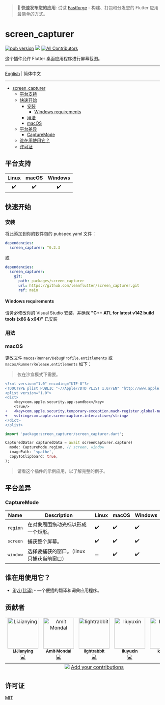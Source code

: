 
> **🚀 快速发布您的应用**: 试试 [Fastforge](https://fastforge.dev) - 构建、打包和分发您的 Flutter 应用最简单的方式。

# screen_capturer

[![pub version][pub-image]][pub-url] [![][discord-image]][discord-url] [![All Contributors][all-contributors-image]](#contributors)

[pub-image]: https://img.shields.io/pub/v/screen_capturer.svg
[pub-url]: https://pub.dev/packages/screen_capturer
[discord-image]: https://img.shields.io/discord/884679008049037342.svg
[discord-url]: https://discord.gg/zPa6EZ2jqb

[all-contributors-image]: https://img.shields.io/github/all-contributors/leanflutter/screen_capturer?color=ee8449

这个插件允许 Flutter 桌面应用程序进行屏幕截图。

---

[English](./README.md) | 简体中文

---

<!-- START doctoc generated TOC please keep comment here to allow auto update -->
<!-- DON'T EDIT THIS SECTION, INSTEAD RE-RUN doctoc TO UPDATE -->

- [screen_capturer](#screen_capturer)
  - [平台支持](#平台支持)
  - [快速开始](#快速开始)
    - [安装](#安装)
      - [Windows requirements](#windows-requirements)
    - [用法](#用法)
    - [macOS](#macos)
  - [平台差异](#平台差异)
    - [CaptureMode](#capturemode)
  - [谁在用使用它？](#谁在用使用它)
  - [许可证](#许可证)

<!-- END doctoc generated TOC please keep comment here to allow auto update -->

## 平台支持

| Linux | macOS | Windows |
| :---: | :---: | :-----: |
|  ✔️   |  ✔️   |   ✔️    |

## 快速开始

### 安装

将此添加到你的软件包的 pubspec.yaml 文件：

```yaml
dependencies:
  screen_capturer: ^0.2.3
```

或

```yaml
dependencies:
  screen_capturer:
    git:
      path: packages/screen_capturer
      url: https://github.com/leanflutter/screen_capturer.git
      ref: main
```

#### Windows requirements

请务必修改你的 Visual Studio 安装，并确保 **"C++ ATL for latest v142 build tools (x86 & x64)"** 已安装

### 用法

### macOS

更改文件 `macos/Runner/DebugProfile.entitlements` 或 `macos/Runner/Release.entitlements` 如下：

> 仅在沙盒模式下需要。

```diff
<?xml version="1.0" encoding="UTF-8"?>
<!DOCTYPE plist PUBLIC "-//Apple//DTD PLIST 1.0//EN" "http://www.apple.com/DTDs/PropertyList-1.0.dtd">
<plist version="1.0">
<dict>
	<key>com.apple.security.app-sandbox</key>
	<true/>
+	<key>com.apple.security.temporary-exception.mach-register.global-name</key>
+	<string>com.apple.screencapture.interactive</string>
</dict>
</plist>
```

```dart
import 'package:screen_capturer/screen_capturer.dart';

CapturedData? capturedData = await screenCapturer.capture(
  mode: CaptureMode.region, // screen, window
  imagePath: '<path>',
  copyToClipboard: true,
);
```

> 请看这个插件的示例应用，以了解完整的例子。

## 平台差异

### CaptureMode

| Name     | Description                                | Linux | macOS | Windows |
| -------- | ------------------------------------------ | ----- | ----- | ------- |
| `region` | 在对象周围拖动光标以形成一个矩形。         | ✔️    | ✔️    | ✔️      |
| `screen` | 捕获整个屏幕。                             | ✔️    | ✔️    | ✔️      |
| `window` | 选择要捕获的窗口。（linux 只捕获当前窗口） | ➖    | ✔️    | ✔️      |

## 谁在用使用它？

- [Biyi (比译)](https://biyidev.com/) - 一个便捷的翻译和词典应用程序。

## 贡献者

<!-- ALL-CONTRIBUTORS-LIST:START - Do not remove or modify this section -->
<!-- prettier-ignore-start -->
<!-- markdownlint-disable -->
<table>
  <tbody>
    <tr>
      <td align="center" valign="top" width="14.28%"><a href="https://github.com/lijy91"><img src="https://avatars.githubusercontent.com/u/3889523?v=4?s=100" width="100px;" alt="LiJianying"/><br /><sub><b>LiJianying</b></sub></a><br /><a href="https://github.com/leanflutter/screen_capturer/commits?author=lijy91" title="Code">💻</a></td>
      <td align="center" valign="top" width="14.28%"><a href="https://github.com/amit548"><img src="https://avatars.githubusercontent.com/u/36206377?v=4?s=100" width="100px;" alt="Amit Mondal"/><br /><sub><b>Amit Mondal</b></sub></a><br /><a href="https://github.com/leanflutter/screen_capturer/commits?author=amit548" title="Code">💻</a></td>
      <td align="center" valign="top" width="14.28%"><a href="https://github.com/lightrabbit"><img src="https://avatars.githubusercontent.com/u/1521765?v=4?s=100" width="100px;" alt="lightrabbit"/><br /><sub><b>lightrabbit</b></sub></a><br /><a href="https://github.com/leanflutter/screen_capturer/commits?author=lightrabbit" title="Code">💻</a></td>
      <td align="center" valign="top" width="14.28%"><a href="https://liuyu.xin/"><img src="https://avatars.githubusercontent.com/u/79075347?v=4?s=100" width="100px;" alt="liuyuxin"/><br /><sub><b>liuyuxin</b></sub></a><br /><a href="https://github.com/leanflutter/screen_capturer/commits?author=gvenusleo" title="Code">💻</a></td>
      <td align="center" valign="top" width="14.28%"><a href="https://boring.cool/"><img src="https://avatars.githubusercontent.com/u/16132584?v=4?s=100" width="100px;" alt="kalykun"/><br /><sub><b>kalykun</b></sub></a><br /><a href="https://github.com/leanflutter/screen_capturer/commits?author=kungege" title="Documentation">📖</a></td>
    </tr>
  </tbody>
  <tfoot>
    <tr>
      <td align="center" size="13px" colspan="7">
        <img src="https://raw.githubusercontent.com/all-contributors/all-contributors-cli/1b8533af435da9854653492b1327a23a4dbd0a10/assets/logo-small.svg">
          <a href="https://all-contributors.js.org/docs/en/bot/usage">Add your contributions</a>
        </img>
      </td>
    </tr>
  </tfoot>
</table>

<!-- markdownlint-restore -->
<!-- prettier-ignore-end -->

<!-- ALL-CONTRIBUTORS-LIST:END -->

## 许可证

[MIT](./LICENSE)
